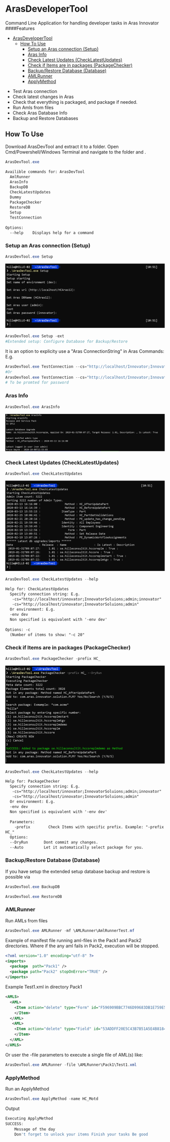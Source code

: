 # ArasDeveloperTool
Command Line Application for handling developer tasks in Aras Innovator
####Features

- [ArasDeveloperTool](#arasdevelopertool)
  - [How To Use](#how-to-use)
    - [Setup an Aras connection (Setup)](#setup-an-aras-connection-setup)
    - [Aras Info](#aras-info)
    - [Check Latest Updates (CheckLatestUpdates)](#check-latest-updates-checklatestupdates)
    - [Check if Items are in packages (PackageChecker)](#check-if-items-are-in-packages-packagechecker)
    - [Backup/Restore Database (Database)](#backuprestore-database-database)
    - [AMLRunner](#amlrunner)
    - [ApplyMethod](#applymethod)

* Test Aras connection
* Check latest changes in Aras
* Check that everything is packaged, and package if needed. 
* Run Amls from files
* Check Aras Database Info
* Backup and Restore Databases


## How To Use
 
Download ArasDevTool and extract it to a folder. 
Open Cmd/Powershell/Windows Terminal and navigate to the folder and .

``` powershell
ArasDevTool.exe
```

``` 
Availible commands for: ArasDevTool
  AmlRunner
  ArasInfo
  BackupDB
  CheckLatestUpdates
  Dummy
  PackageChecker
  RestoreDB
  Setup
  TestConnection

Options:
  --help    Displays help for a command

```

### Setup an Aras connection (Setup)

``` powershell
ArasDevTool.exe Setup
``` 
![Setup example](Documentation/img/SetupConnection.png)

``` powershell
ArasDevTool.exe Setup -ext
#Extended setup: Configure Database for Backup/Restore
``` 

It is an option to explicity use a "Aras ConnectionString" in Aras Commands:
E.g. 

``` powershell
ArasDevTool.exe TestConnection --cs="http://localhost/Innovator;InnovatorSolutions;admin;innovator"
#Or
ArasDevTool.exe TestConnection --cs="http://localhost/Innovator;InnovatorSolutions;admin"
# To be promted for password
``` 




### Aras Info

``` powershell
ArasDevTool.exe ArasInfo
``` 
![Setup example](Documentation/img/ArasInfo.png)


### Check Latest Updates (CheckLatestUpdates)
``` powershell
ArasDevTool.exe CheckLatestUpdates 
``` 
![CheckLatestUpdates example](Documentation/img/CheckLatestUpdates.png)


``` powershell
ArasDevTool.exe CheckLatestUpdates --help
``` 
``` 
Help for: CheckLatestUpdates
  Specify connection string: E.g.
   -cs="http://localhost/innovator;InnovatorSoluions;admin;innovator"
   -cs="http://localhost/innovator;InnovatorSoluions;admin"
  Or environment: E.g.
  -env dev
  Non specified is equivalent with '-env dev'

Options: -c
  (Number of items to show: "-c 20"

```


### Check if Items are in packages (PackageChecker)
``` powershell
ArasDevTool.exe PackageChecker -prefix HC_
``` 
![Package Checker example](Documentation/img/PackageChecker.png)


``` powershell
ArasDevTool.exe CheckLatestUpdates --help
``` 
``` 
Help for: PackageChecker
  Specify connection string: E.g.
   -cs="http://localhost/innovator;InnovatorSoluions;admin;innovator"
   -cs="http://localhost/innovator;InnovatorSoluions;admin"
  Or environment: E.g.
  -env dev
  Non specified is equivalent with '-env dev'

  Parameters:
    -prefix        Check Items with specific prefix. Example: "-prefix HC_"
  Options:
  --DryRun       Dont commit any changes.
  --Auto         Let it automatically select package for you.
```


### Backup/Restore Database (Database)
If you have setup the extended setup database backup and restore is possible via

``` powershell
ArasDevTool.exe BackupDB 
``` 

``` powershell
ArasDevTool.exe RestoreDB
``` 

### AMLRunner
Run AMLs from files

``` powershell
ArasDevTool.exe AMLRunner -mf \AMLRunner\AmlRunnerTest.mf
``` 

Example of manifest file running aml-files in the Pack1 and Pack2 directories. Where if the any aml fails in Pack2, execution will be stopped.
``` xml
<?xml version="1.0" encoding="utf-8" ?>
<imports>
  <package  path="Pack1" />
  <package path="Pack2" stopOnError="TRUE" />
</imports>
``` 


Example Test1.xml in directory Pack1
``` xml
<AMLS>
  <AML>
    <Item action="delete" type="Form" id="F596909BBC7746D99683DB1E759E582E">
    </Item>
  </AML>
   <AML>
    <Item action="delete" type="Field" id="53ADDFF20E5C43B7B51A5E4B818465E3">
    </Item>
  </AML>
</AMLS>
``` 

Or user the -file parameters to execute a single file of AML(s) like:

``` powershell
ArasDevTool.exe AMLRunner -file \AMLRunner\Pack1\Test1.xml
``` 

### ApplyMethod
Run an ApplyMethod

``` powershell
ArasDevTool.exe ApplyMethod -name HC_Motd
```

Output
``` powershell
Executing ApplyMethod
SUCCESS:
    Message of the day
    Don't forget to unlock your items Finish your tasks Be good
```
